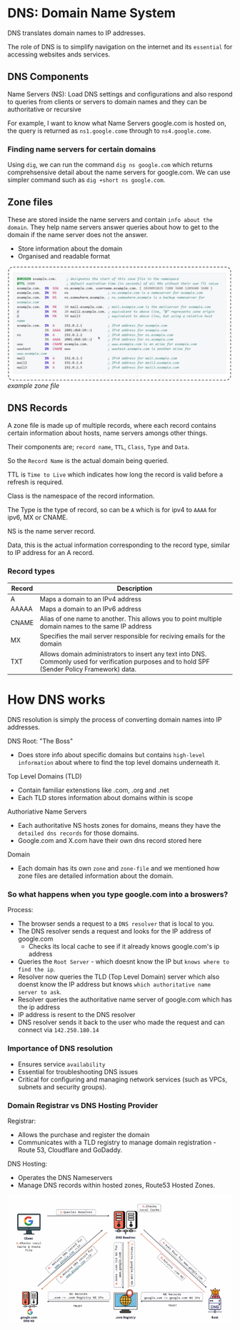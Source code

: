 # DNS: Domain Name System

DNS translates domain names to IP addresses.

The role of DNS is to simplify navigation on the internet and its `essential` for accessing websites ands services.

## DNS Components

Name Servers (NS): Load DNS settings and configurations and also respond to queries from clients or servers to domain names and they can be authoritative or recursive

For example, I want to know what Name Servers google.com is hosted on, the query is returned as `ns1.google.come` through to `ns4.google.come`.

### Finding name servers for certain domains

Using `dig`, we can run the command `dig ns google.com` which returns comprehsensive detail about the name servers for google.com. We can use simpler command such as `dig +short ns google.com`.

## Zone files

These are stored inside the name servers and contain `info about the domain`. They help name servers answer queries about how to get to the domain if the name server does not the answer.

- Store information about the domain
- Organised and readable format


![alt text](./OSI_Images/ZoneFile.png)
*example zone file*

## DNS Records

A zone file is made up of multiple records, where each record contains certain information about hosts, name servers amongs other things.

Their components are; `record name`, `TTL`, `Class`, `Type` and `Data`.

So the `Record Name` is the actual domain being queried.

TTL is `Time to Live` which indicates how long the record is valid before a refresh is required.

Class is the namespace of the record information.

The Type is the type of record, so can be `A` which is for ipv4 to `AAAA` for ipv6, MX or CNAME.

NS is the name server record.

Data, this is the actual information corresponding to the record type, similar to IP address for an A record.


### Record types

| Record | Description |
----------| --------------
| A | Maps a domain to an IPv4 address|
| AAAAA | Maps a domain to an IPv6 address |
| CNAME | Alias of one name to another. This allows you to point multiple domain names to the same IP address |
| MX | Specifies the mail server responsible for reciving emails for the domain |
| TXT | Allows domain administrators to insert any text into DNS. Commonly used for verification purposes and to hold SPF (Sender Policy Framework) data. |


# How DNS works

DNS resolution is simply the process of converting domain names into IP addresses.

DNS Root: "The Boss"
- Does store info about specific domains but contains `high-level information` about where to find the top level domains underneath it.

Top Level Domains (TLD)
- Contain familiar extenstions like .com, .org and .net
- Each TLD stores information about domains within is scope

Authoriative Name Servers
- Each authoritative NS hosts zones for domains, means they have the `detailed dns records` for those domains.
- Google.com and X.com have their own dns record stored here

Domain
- Each domain has its own `zone` and `zone-file` and we mentioned how zone files are detailed information about the domain.


### So what happens when you type google.com into a broswers?

Process:
- The browser sends a request to a `DNS resolver` that is local to you.
- The DNS resolver sends a request and looks for the IP address of google.com
    - Checks its local cache to see if it already knows google.com's ip address
- Queries the `Root Server` - which doesnt know the IP but `knows where to find the ip`.
- Resolver now queries the TLD (Top Level Domain) server which also doenst know the IP address but knows `which authoritative name server to ask`.
- Resolver queries the authoritative name server of google.com which has the ip address 
- IP address is resent to the DNS resolver
- DNS resolver sends it back to the user who made the request and can connect via `142.250.180.14`

### Importance of DNS resolution

- Ensures service `availability`
- Essential for troubleshooting DNS issues 
- Critical for configuring and managing network services (such as VPCs, subnets and security groups).

### Domain Registrar vs DNS Hosting Provider

Registrar:
- Allows the purchase and register the domain
- Communicates with a TLD registry to manage domain registration - Route 53, Cloudflare and GoDaddy.

DNS Hosting:
- Operates the DNS Nameservers
- Manage DNS records within hosted zones, Route53 Hosted Zones.

![alt text](./OSI_Images/DNS-Query.png)
